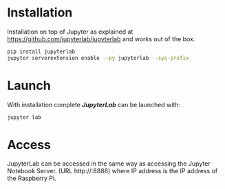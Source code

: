 # Installation
Installation on top of Jupyter as explained at https://github.com/jupyterlab/jupyterlab and works out of the box.

```bash
pip install jupyterlab
jupyter serverextension enable --py jupyterlab --sys-prefix
```

# Launch
With installation complete ***JupyterLab*** can be launched with:

```bash
jupyter lab
```

# Access
JupyterLab can be accessed in the same way as accessing the Jupyter Notebook Server. (URL http://<IP address>:8888) where IP address is the IP address of the Raspberry Pi.
